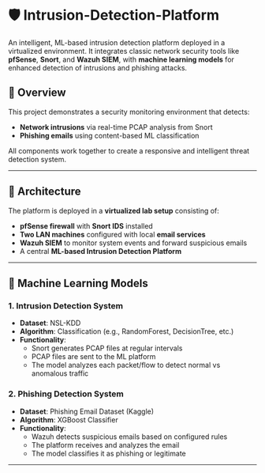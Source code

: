 # 🛡️ Intrusion-Detection-Platform

An intelligent, ML-based intrusion detection platform deployed in a virtualized environment. It integrates classic network security tools like **pfSense**, **Snort**, and **Wazuh SIEM**, with **machine learning models** for enhanced detection of intrusions and phishing attacks.

## 📌 Overview

This project demonstrates a security monitoring environment that detects:

- **Network intrusions** via real-time PCAP analysis from Snort
- **Phishing emails** using content-based ML classification

All components work together to create a responsive and intelligent threat detection system.

---

## 🧱 Architecture

The platform is deployed in a **virtualized lab setup** consisting of:

- **pfSense firewall** with **Snort IDS** installed
- **Two LAN machines** configured with local **email services**
- **Wazuh SIEM** to monitor system events and forward suspicious emails
- A central **ML-based Intrusion Detection Platform**

---

## 🤖 Machine Learning Models

### 1. Intrusion Detection System

- **Dataset**: NSL-KDD
- **Algorithm**: Classification (e.g., RandomForest, DecisionTree, etc.)
- **Functionality**:
  - Snort generates PCAP files at regular intervals
  - PCAP files are sent to the ML platform
  - The model analyzes each packet/flow to detect normal vs anomalous traffic

### 2. Phishing Detection System

- **Dataset**: Phishing Email Dataset (Kaggle)
- **Algorithm**: XGBoost Classifier
- **Functionality**:
  - Wazuh detects suspicious emails based on configured rules
  - The platform receives and analyzes the email
  - The model classifies it as phishing or legitimate

---
